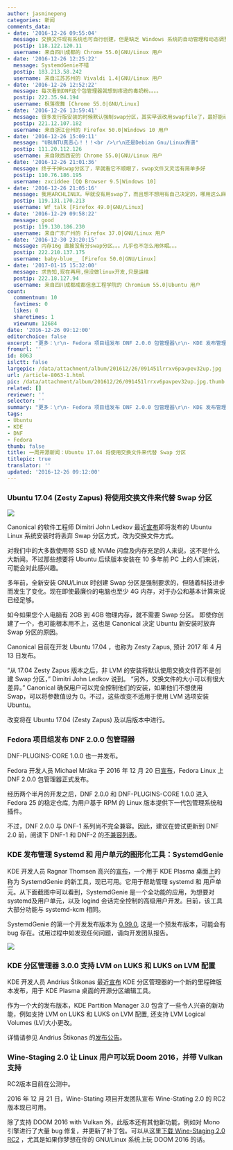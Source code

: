 ```yaml
---
author: jasminepeng
categories: 新闻
comments_data:
- date: '2016-12-26 09:55:04'
  message: 交换文件现有系统也可自行创建，但是缺乏 Windows 系统的自动管理和动态调整大小功能。
  postip: 118.122.120.11
  username: 来自四川成都的 Chrome 55.0|GNU/Linux 用户
- date: '2016-12-26 12:25:22'
  message: SystemdGenie不错
  postip: 183.213.58.242
  username: 来自江苏苏州的 Vivaldi 1.4|GNU/Linux 用户
- date: '2016-12-26 12:52:22'
  message: 每次看到DNF这个包管理器就想到疼逊的毒奶粉。。。。
  postip: 222.35.94.194
  username: 枫落夜舞 [Chrome 55.0|GNU/Linux]
- date: '2016-12-26 13:59:41'
  message: 很多发行版安装的时候默认强制swap分区，其实早该改用swapfile了，最好能动态管理。
  postip: 221.12.107.182
  username: 来自浙江台州的 Firefox 50.0|Windows 10 用户
- date: '2016-12-26 15:09:11'
  message: "UBUNTU真恶心！！！<br />\r\n还是Debian Gnu/Linux靠谱"
  postip: 111.20.112.126
  username: 来自陕西西安的 Chrome 55.0|GNU/Linux 用户
- date: '2016-12-26 21:01:36'
  message: 终于干掉swap分区了，早就看它不顺眼了，swap文件又灵活有简单多好
  postip: 110.76.186.195
  username: zxciddee [QQ Browser 9.5|Windows 10]
- date: '2016-12-26 21:05:16'
  message: 我用ARCHLINUX，早就没有用swap了，而且想不想用有自己决定的，哪用这么麻烦
  postip: 119.131.170.213
  username: Wf_talk [Firefox 49.0|GNU/Linux]
- date: '2016-12-29 09:58:22'
  message: good
  postip: 119.130.186.230
  username: 来自广东广州的 Firefox 37.0|GNU/Linux 用户
- date: '2016-12-30 23:20:15'
  message: 内存16g 直接没有分swap分区。。。几乎也不怎么用休眠。。。
  postip: 222.210.137.175
  username: baby-blue__ [Firefox 50.0|GNU/Linux]
- date: '2017-01-15 15:32:00'
  message: 求告知,现在再用,但没做linux开发,只是运维
  postip: 222.18.127.94
  username: 来自四川成都成都信息工程学院的 Chromium 55.0|Ubuntu 用户
count:
  commentnum: 10
  favtimes: 0
  likes: 0
  sharetimes: 1
  viewnum: 12684
date: '2016-12-26 09:12:00'
editorchoice: false
excerpt: "更多：\r\n- Fedora 项目组发布 DNF 2.0.0 包管理器\r\n- KDE 发布管理 Systemd 和 用户单元的图形化工具"
fromurl: ''
id: 8063
islctt: false
largepic: /data/attachment/album/201612/26/091451lrrxv6pavpev32up.jpg
url: /article-8063-1.html
pic: /data/attachment/album/201612/26/091451lrrxv6pavpev32up.jpg.thumb.jpg
related: []
reviewer: ''
selector: ''
summary: "更多：\r\n- Fedora 项目组发布 DNF 2.0.0 包管理器\r\n- KDE 发布管理 Systemd 和 用户单元的图形化工具"
tags:
- Ubuntu
- KDE
- DNF
- Fedora
thumb: false
title: 一周开源新闻：Ubuntu 17.04 将使用交换文件来代替 Swap 分区
titlepic: true
translator: ''
updated: '2016-12-26 09:12:00'
---
```


### Ubuntu 17.04 (Zesty Zapus) 将使用交换文件来代替 Swap 分区


![](/data/attachment/album/201612/26/091451lrrxv6pavpev32up.jpg)


Canonical 的软件工程师 Dimitri John Ledkov 最近[宣布](http://blog.surgut.co.uk/2016/12/swapfiles-by-default-in-ubuntu.html)即将发布的 Ubuntu Linux 系统安装时将丢弃 Swap 分区方式，改为交换文件方式。


对我们中的大多数使用带 SSD 或 NVMe 闪盘及内存充足的人来说，这不是什么大新闻。不过那些想要将 Ubuntu 后续版本安装在 10 多年前 PC 上的人们来说，可能会对此感兴趣。


多年前，全新安装 GNU/Linux 时创建 Swap 分区是强制要求的，但随着科技进步而发生了变化。现在即使最廉价的电脑也至少 4G 内存，对于办公和基本计算来说已经足够。


如今如果您个人电脑有 2GB 到 4GB 物理内存，就不需要 Swap 分区。 即使你创建了一个，也可能根本用不上，这也是 Canonical 决定 Ubuntu 新安装时放弃 Swap 分区的原因。


Canonical 目前在开发 Ubuntu 17.04 ，也称为 Zesty Zapus, 预计 2017 年 4 月 13 日发布。


“从 17.04 Zesty Zapus 版本之后，非 LVM 的安装将默认使用交换文件而不是创建 Swap 分区，” Dimitri John Ledkov 说到。 “另外，交换文件的大小可以有很大差异。” Canonical 确保用户可以完全控制他们的安装，如果他们不想使用 Swap，可以将参数值设为 0。不过，这些改变不适用于使用 LVM 选项安装 Ubuntu。


改变将在 Ubuntu 17.04 (Zesty Zapus) 及以后版本中进行。


### Fedora 项目组发布 DNF 2.0.0 包管理器


DNF-PLUGINS-CORE 1.0.0 也一并发布。


Fedora 开发人员 Michael Mráka 于 2016 年 12 月 20 日[宣布](http://dnf.baseurl.org/2016/12/20/dnf-2-0-0-and-dnf-plugins-core-1-0-0-has-been-released/)，Fedora Linux 上 DNF 2.0.0 包管理器正式发布。


经历两个半月的开发之后，DNF 2.0.0 和 DNF-PLUGINS-CORE 1.0.0 进入 Fedora 25 的稳定仓库, 为用户基于 RPM 的 Linux 版本提供下一代包管理系统和插件。


不过，DNF 2.0.0 与 DNF-1 系列尚不完全兼容。因此，建议在尝试更新到 DNF 2.0 前，阅读下 DNF-1 和 DNF-2 的[不兼容列表](http://dnf.readthedocs.io/en/latest/dnf-1_vs_dnf-2.html)。


### KDE 发布管理 Systemd 和 用户单元的图形化工具：SystemdGenie


KDE 开发人员 Ragnar Thomsen 高兴的[宣布](https://rthomsen6.wordpress.com/2016/12/18/introducing-systemdgenie/)，一个用于 KDE Plasma 桌面上的称为 SystemdGenie 的新工具，现已可用。它用于帮助管理 systemd 和 <ruby> 用户单元 <rt>  user unit </rt></ruby>。从下面截图中可以看到，SystemdGenie 是一个全功能的应用，为想要对systemd及用户单元，以及 logind 会话完全控制的高级用户开发。目前，该工具大部分功能与 systemd-kcm 相同。


SystemdGenie 的第一个开发发布版本为 [0.99.0](https://rthomsen6.wordpress.com/2016/12/18/introducing-systemdgenie/), 这是一个预发布版本，可能会有 bug 存在。试用过程中如发现任何问题，请向开发团队报告。


![](/data/attachment/album/201612/26/091305q245r2qvlz9bxa22.jpg)


### KDE 分区管理器 3.0.0 支持 LVM on LUKS 和 LUKS on LVM 配置


KDE 开发人员 Andrius Štikonas 最近[宣布](https://stikonas.eu/wordpress/2016/12/18/kde-partition-manager-3-0/) KDE 分区管理器的一个新的里程碑版本发布，用于 KDE Plasma 桌面的开源分区编辑工具。


作为一个大的发布版本，KDE Partition Manager 3.0 包含了一些令人兴奋的新功能，例如支持 LVM on LUKS 和 LUKS on LVM 配置, 还支持 LVM Logical Volumes (LV)大小更改。


详情请参见 Andrius Štikonas 的[发布公告](https://stikonas.eu/wordpress/2016/12/18/kde-partition-manager-3-0/)。


### Wine-Staging 2.0 让 Linux 用户可以玩 Doom 2016，并带 Vulkan 支持


RC2版本目前在公测中。


2016 年 12 月 21 日，Wine-Stating 项目开发团队宣布 Wine-Stating 2.0 的 RC2 版本现已可用。


除了支持 DOOM 2016 with Vulkan 外，此版本还有其他新功能，例如对 Mono 引擎进行了大量 bug 修复，并更新了补丁包。可以从这里[下载 Wine-Staging 2.0 RC2](http://linux.softpedia.com/get/System/Emulators/Wine-148.shtml) ，尤其是如果你梦想在你的 GNU/Linux 系统上玩 DOOM 2016 的话。